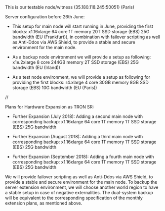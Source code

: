 This is our testable node/witness (35.180.118.245:50051) (Paris)

Server configuration before 26th June:

- This setup for main node will start running in June, providing the first blocks: x1.16xlarge 64 core 1T memory 20T SSD storage (EBS) 25G bandwidth (EU (Frankfurt)), in combination with failover scripting as well as Anti-Ddos via AWS Shield, to provide a stable and secure environment for the main node.

- As a backup node environment we will provide a setup as following: x1e.2xlarge 8 core 244GB memory 2T SSD storage (EBS) 25G bandwidth (EU (Irland))

- As a test node environment, we will provide a setup as following for providing the first blocks: r4.xlarge 4 core 30GB memory 8GB SSD storage (EBS) 10G bandwidth (EU (Paris)) 

//

Plans for Hardware Expansion as TRON SR:

- Further Expansion (July 2018): Adding a second main node with corresponding backup: 
x1.16xlarge 64 core 1T memory 1T SSD storage (EBS) 25G bandwidth

- Further Expansion (August 2018): Adding a third main node with corresponding backup:
x1.16xlarge 64 core 1T memory 1T SSD storage (EBS) 25G bandwidth

- Further Expansion (September 2018): Adding a fourth main node with corresponding backup:
x1.16xlarge 64 core 1T memory 1T SSD storage (EBS) 25G bandwidth

We will provide failover scripting as well as Anti-Ddos via AWS Shield, to provide a stable and secure environment for the main node. To backup the server extension environment, we will choose another world region to have a stable setup in case of negative externalities. The dual-system backup will be equivalent to the corresponding specification of the monthly extension plans, as mentioned above.

